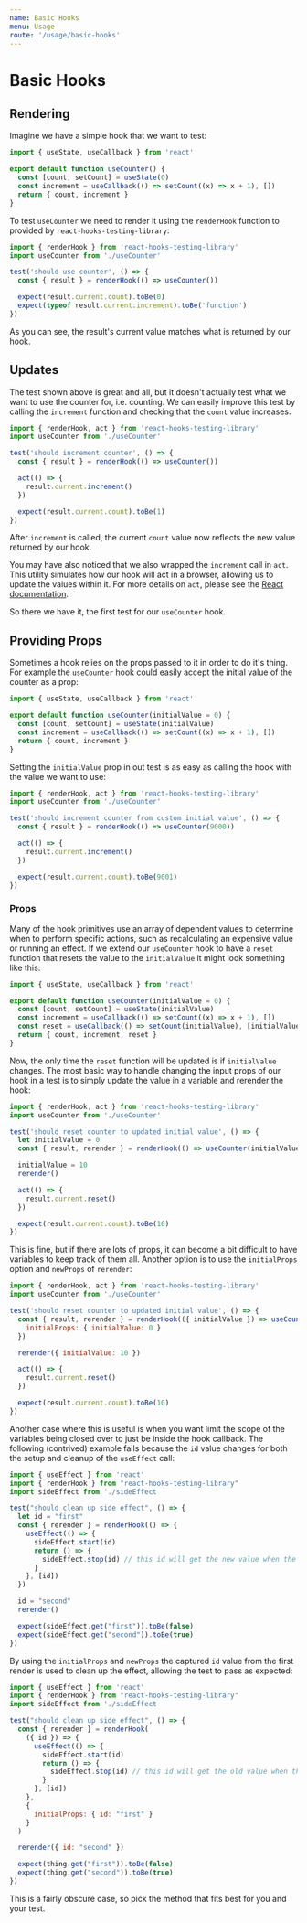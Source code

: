 ```yaml
---
name: Basic Hooks
menu: Usage
route: '/usage/basic-hooks'
---
```


# Basic Hooks

## Rendering

Imagine we have a simple hook that we want to test:

```js
import { useState, useCallback } from 'react'

export default function useCounter() {
  const [count, setCount] = useState(0)
  const increment = useCallback(() => setCount((x) => x + 1), [])
  return { count, increment }
}
```

To test `useCounter` we need to render it using the `renderHook` function to provided by `react-hooks-testing-library`:

```js
import { renderHook } from 'react-hooks-testing-library'
import useCounter from './useCounter'

test('should use counter', () => {
  const { result } = renderHook(() => useCounter())

  expect(result.current.count).toBe(0)
  expect(typeof result.current.increment).toBe('function')
})
```

As you can see, the result's current value matches what is returned by our hook.

## Updates

The test shown above is great and all, but it doesn't actually test what we want to use the counter for, i.e. counting. We can easily improve this test by calling the `increment` function and checking that the `count` value increases:

```js
import { renderHook, act } from 'react-hooks-testing-library'
import useCounter from './useCounter'

test('should increment counter', () => {
  const { result } = renderHook(() => useCounter())

  act(() => {
    result.current.increment()
  })

  expect(result.current.count).toBe(1)
})
```

After `increment` is called, the current `count` value now reflects the new value returned by our hook.

You may have also noticed that we also wrapped the `increment` call in `act`. This utility simulates how our hook will act in a browser, allowing us to update the values within it. For more details on `act`, please see the [React documentation](https://fb.me/react-wrap-tests-with-act).

So there we have it, the first test for our `useCounter` hook.

## Providing Props

Sometimes a hook relies on the props passed to it in order to do it's thing. For example the `useCounter` hook could easily accept the initial value of the counter as a prop:

```js
import { useState, useCallback } from 'react'

export default function useCounter(initialValue = 0) {
  const [count, setCount] = useState(initialValue)
  const increment = useCallback(() => setCount((x) => x + 1), [])
  return { count, increment }
}
```

Setting the `initialValue` prop in out test is as easy as calling the hook with the value we want to use:

```js
import { renderHook, act } from 'react-hooks-testing-library'
import useCounter from './useCounter'

test('should increment counter from custom initial value', () => {
  const { result } = renderHook(() => useCounter(9000))

  act(() => {
    result.current.increment()
  })

  expect(result.current.count).toBe(9001)
})
```

### Props

Many of the hook primitives use an array of dependent values to determine when to perform specific actions, such as recalculating an expensive value or running an effect. If we extend our `useCounter` hook to have a `reset` function that resets the value to the `initialValue` it might look something like this:

```js
import { useState, useCallback } from 'react'

export default function useCounter(initialValue = 0) {
  const [count, setCount] = useState(initialValue)
  const increment = useCallback(() => setCount((x) => x + 1), [])
  const reset = useCallback(() => setCount(initialValue), [initialValue])
  return { count, increment, reset }
}
```

Now, the only time the `reset` function will be updated is if `initialValue` changes. The most basic way to handle changing the input props of our hook in a test is to simply update the value in a variable and rerender the hook:

```js
import { renderHook, act } from 'react-hooks-testing-library'
import useCounter from './useCounter'

test('should reset counter to updated initial value', () => {
  let initialValue = 0
  const { result, rerender } = renderHook(() => useCounter(initialValue))

  initialValue = 10
  rerender()

  act(() => {
    result.current.reset()
  })

  expect(result.current.count).toBe(10)
})
```

This is fine, but if there are lots of props, it can become a bit difficult to have variables to keep track of them all. Another option is to use the `initialProps` option and `newProps` of `rerender`:

```js
import { renderHook, act } from 'react-hooks-testing-library'
import useCounter from './useCounter'

test('should reset counter to updated initial value', () => {
  const { result, rerender } = renderHook(({ initialValue }) => useCounter(initialValue), {
    initialProps: { initialValue: 0 }
  })

  rerender({ initialValue: 10 })

  act(() => {
    result.current.reset()
  })

  expect(result.current.count).toBe(10)
})
```

Another case where this is useful is when you want limit the scope of the variables being closed over to just be inside the hook callback. The following (contrived) example fails because the `id` value changes for both the setup and cleanup of the `useEffect` call:

```js
import { useEffect } from 'react'
import { renderHook } from "react-hooks-testing-library"
import sideEffect from './sideEffect

test("should clean up side effect", () => {
  let id = "first"
  const { rerender } = renderHook(() => {
    useEffect(() => {
      sideEffect.start(id)
      return () => {
        sideEffect.stop(id) // this id will get the new value when the effect is cleaned up
      }
    }, [id])
  })

  id = "second"
  rerender()

  expect(sideEffect.get("first")).toBe(false)
  expect(sideEffect.get("second")).toBe(true)
})
```

By using the `initialProps` and `newProps` the captured `id` value from the first render is used to clean up the effect, allowing the test to pass as expected:

```js
import { useEffect } from 'react'
import { renderHook } from "react-hooks-testing-library"
import sideEffect from './sideEffect

test("should clean up side effect", () => {
  const { rerender } = renderHook(
    ({ id }) => {
      useEffect(() => {
        sideEffect.start(id)
        return () => {
          sideEffect.stop(id) // this id will get the old value when the effect is cleaned up
        }
      }, [id])
    },
    {
      initialProps: { id: "first" }
    }
  )

  rerender({ id: "second" })

  expect(thing.get("first")).toBe(false)
  expect(thing.get("second")).toBe(true)
})
```

This is a fairly obscure case, so pick the method that fits best for you and your test.
